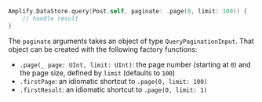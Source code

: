 ```swift
Amplify.DataStore.query(Post.self, paginate: .page(0, limit: 100)) {
    // handle result
}
```

The `paginate` arguments takes an object of type `QueryPaginationInput`. That object can be created with the following factory functions:

- `.page(_ page: UInt, limit: UInt)`: the page number (starting at `0`) and the page size, defined by `limit` (defaults to `100`)
- `.firstPage`: an idiomatic shortcut to `.page(0, limit: 100)`
- `.firstResult`: an idiomatic shortcut to `.page(0, limit: 1)`
